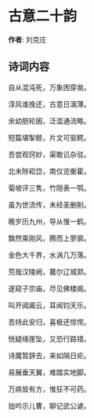 # 古意二十韵

**作者**: 刘克庄

## 诗词内容

自从混沌死，万象困穿凿。

淳风谁挽还，古意日漓薄。

余幼胆轮囷，泛滥通流略。

短篇堪掣鲸，片文可驱鳄。

吾尝观窍妙，渠敢讥杂驳。

北未陟崧岱，南仅览衡霍。

菊坡评三隽，竹隠表一鹗。

虽为世流传，未经圣删削。

晚岁历九州，导从惟一鹤。

飘然乘刚风，腾而上寥廓。

金色大千界，水涡几万落。

荒哉汉陵阙，蕞尔辽城郭。

遂窥子宗庙，尽见佛楼阁。

叫开阊阖云，耳闻钧天乐。

吾持此安归，喜极还惊愕。

恍疑缘崖坠，又恐行路错。

诗魔暂辞去，来如隔日疟。

易展垂天翼，难踏实地脚。

万病皆有方，惟狂不可药。

拙吟示儿曹，聊记武公谑。

